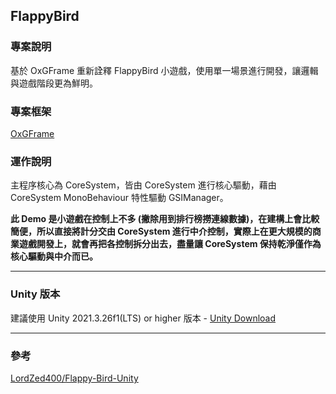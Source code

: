 ## FlappyBird

### 專案說明

基於 OxGFrame 重新詮釋 FlappyBird 小遊戲，使用單一場景進行開發，讓邏輯與遊戲階段更為鮮明。

### 專案框架

[OxGFrame](https://github.com/michael811125/OxGFrame)

### 運作說明

主程序核心為 CoreSystem，皆由 CoreSystem 進行核心驅動，藉由 CoreSystem MonoBehaviour 特性驅動 GSIManager。

**此 Demo 是小遊戲在控制上不多 (撇除用到排行榜撈連線數據)，在建構上會比較簡便，所以直接將計分交由 CoreSystem 進行中介控制，實際上在更大規模的商業遊戲開發上，就會再把各控制拆分出去，盡量讓 CoreSystem 保持乾淨僅作為核心驅動與中介而已。**

---

### Unity 版本

建議使用 Unity 2021.3.26f1(LTS) or higher 版本 - [Unity Download](https://unity3d.com/get-unity/download/archive)

---

### 參考

[LordZed400/Flappy-Bird-Unity](https://github.com/LordZed400/Flappy-Bird-Unity)